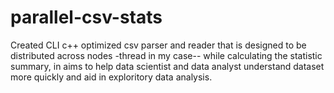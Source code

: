 # parallel-csv-stats

Created CLI c++ optimized csv parser and reader that is designed to be distributed across nodes -thread in my case-- while calculating the statistic summary, in aims to help data scientist and data analyst understand dataset more quickly and aid in exploritory data analysis. 



